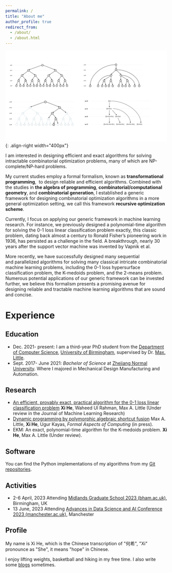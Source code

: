 ```yaml
---
permalink: /
title: "About me"
author_profile: true
redirect_from: 
  - /about/
  - /about.html
---
```


![Recursive optimization scheme](/images/generationtrees.png){: .align-right width="400px"}

 I am interested in designing efficient and exact algorithms for solving intractable combinatorial optimization problems, many of which are NP-complete/NP-hard problems. 

My current studies employ a formal formalism, known as **transformational programming**,  to design reliable and efficient algorithms. Combined with the studies in **the algebra of programming**, **combinatorial/computational geometry**, and **combinatorial generation**, I established a generic framework for designing combinatorial optimization algorithms in a more general optimization setting, we call this framework **recursive optimization scheme**.

Currently, I focus on applying our generic framework in machine learning research. For instance, we previously designed a polynomial-time algorithm for solving the 0-1 loss linear classification problem exactly, this classic problem, dating back almost a century to Ronald Fisher’s pioneering work in 1936, has persisted as a challenge in the field. A breakthrough, nearly 30 years after the support vector machine was invented by Vapnik et al.

More recently, we have successfully designed many sequential and parallelized algorithms for solving many classical intricate combinatorial machine learning problems, including the 0-1 loss hypersurface classification problem, the K-medoids problem, and the 2-means problem. Numerous potential applications of our generic framework can be invested further, we believe this formalism presents a promising avenue for designing reliable and tractable machine learning algorithms that are sound and concise.

# Experience

## Education

- Dec. 2021- present:  I am a third-year PhD student from the [Department of Computer Science](https://www.birmingham.ac.uk/schools/computer-science/index.aspx), [University of Birmingham](https://www.birmingham.ac.uk/index.aspx), supervised by Dr. [Max. Little](http://www.maxlittle.net/home/index.php). 
- Sept. 2017- June 2021: *Bachelor of Science* at [Zhejiang Normal University](https://www.zjnu.edu.cn/main.htm).  Where I majored in Mechanical Design Manufacturing and Automation.

## Research

- [An efficient, provably exact, practical algorithm for the 0-1 loss linear classification problem](https://arxiv.org/pdf/2306.12344.pdf) **Xi He**, Waheed Ul Rahman, Max A. Little (Under review in the Journal of Machine Learning Research)
- [Dynamic programming by polymorphic algebraic shortcut fusion](https://arxiv.org/pdf/2107.01752.pdf) Max A. Little, **Xi He**, Ugur Kayas, *Formal Aspects of Computing* (in press).
- EKM: An exact, polynomial-time algorithm for the K-medoids problem. **Xi He**, Max A. Little (Under review).

## Software

You can find the Python implementations of my algorithms from my [Git repositories](https://github.com/XiHegrt).

## Activities

- 2-6 April, 2023 Attending [Midlands Graduate School 2023 (bham.ac.uk)](https://www.cs.bham.ac.uk/~mhe/events/MGS23/), Birmingham, UK 
- 13 June, 2023 Attending [Advances in Data Science and AI Conference 2023 (manchester.ac.uk)](https://events.manchester.ac.uk/event/event:k14l-leplq84p-od61dv/idsai-advances-in-data-science-and-ai-conference-2023), Manchester

## Profile

My name is Xi He,  which is the Chinese transcription of "何希",  "Xi" pronounce as "She", it means "hope" in Chinese.

I enjoy lifting weights, basketball and hiking in my free time. I also write some [blogs](https://xihegrt.github.io/year-archive/) sometimes.
